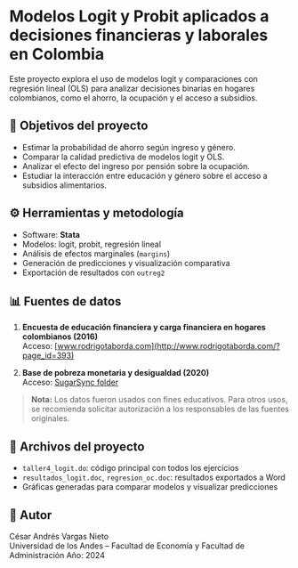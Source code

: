 # Modelos Logit y Probit aplicados a decisiones financieras y laborales en Colombia

Este proyecto explora el uso de modelos logit y comparaciones con regresión lineal (OLS) para analizar decisiones binarias en hogares colombianos, como el ahorro, la ocupación y el acceso a subsidios.

## 🎯 Objetivos del proyecto

- Estimar la probabilidad de ahorro según ingreso y género.
- Comparar la calidad predictiva de modelos logit y OLS.
- Analizar el efecto del ingreso por pensión sobre la ocupación.
- Estudiar la interacción entre educación y género sobre el acceso a subsidios alimentarios.

## ⚙️ Herramientas y metodología

- Software: **Stata**
- Modelos: logit, probit, regresión lineal
- Análisis de efectos marginales (`margins`)
- Generación de predicciones y visualización comparativa
- Exportación de resultados con `outreg2`

## 📊 Fuentes de datos

1. **Encuesta de educación financiera y carga financiera en hogares colombianos (2016)**  
   Acceso: [www.rodrigotaborda.com](http://www.rodrigotaborda.com/?page_id=393)

2. **Base de pobreza monetaria y desigualdad (2020)**  
   Acceso: [SugarSync folder](https://www.sugarsync.com/pf/D3570656_09703521_8031883)

> **Nota:** Los datos fueron usados con fines educativos. Para otros usos, se recomienda solicitar autorización a los responsables de las fuentes originales.

## 📂 Archivos del proyecto

- `taller4_logit.do`: código principal con todos los ejercicios
- `resultados_logit.doc`, `regresion_oc.doc`: resultados exportados a Word
- Gráficas generadas para comparar modelos y visualizar predicciones

## 👤 Autor

César Andrés Vargas Nieto  
Universidad de los Andes – Facultad de Economía y Facultad de Administración
Año: 2024
